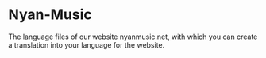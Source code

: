 # Nyan-Music
The language files of our website nyanmusic.net, with which you can create a translation into your language for the website.

